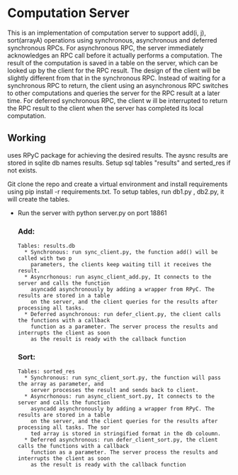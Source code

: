 # Computation Server

This is an implementation of computation server to support add(i, j), sort(arrayA) operations using synchronous, asynchronous and deferred synchronous RPCs.
For asynchronous RPC, the server immediately acknowledges an RPC call before it actually performs a computation.
The result of the computation is saved in a table on the server, which can be looked up by the client for the RPC result.
The design of the client will be slightly different from that in the synchronous RPC.
Instead of waiting for a synchronous RPC to return, the client using an asynchronous RPC switches to other computations and queries the server for the RPC result at a later time. 
For deferred synchronous RPC, the client w ill be interrupted to return the RPC result to the client when the server has completed its local computation.  

## Working

uses RPyC package for achieving the desired results.
The aysnc results are stored in sqlite db names results.
Setup sql tables "results" and serted_res if not exists.

Git clone the repo and create a virtual environment and install requirements
using pip install -r requirements.txt.
To setup tables, run db1.py , db2.py, it will create the tables.

* Run the server with python server.py on port 18861
  ### Add:
      Tables: results.db
        * Synchronous: run sync_client.py, the function add() will be called with two p
          parameters, the clients keep waiting till it receives the result.
        * Asyncrhonous: run async_client_add.py, It connects to the server and calls the function
          asyncadd asynchronously by adding a wrapper from RPyC. The results are stored in a table
          on the server, and the client queries for the results after processing all tasks.
        * Deferred asynchronous: run defer_client.py, the client calls the functions with a callback 
          function as a parameter. The server process the results and interrupts the client as soon 
          as the result is ready with the callback function
  ### Sort:
      Tables: sorted_res
        * Synchronous: run sync_client_sort.py, the function will pass the array as parameter, and 
          server processes the result and sends back to client.
        * Asyncrhonous: run async_client_sort.py, It connects to the server and calls the function
          asyncadd asynchronously by adding a wrapper from RPyC. The results are stored in a table
          on the server, and the client queries for the results after processing all tasks. The sor
          ted array is stored in stringified format in the db coloumn.
        * Deferred asynchronous: run defer_client_sort.py, the client calls the functions with a callback 
          function as a parameter. The server process the results and interrupts the client as soon 
          as the result is ready with the callback function


